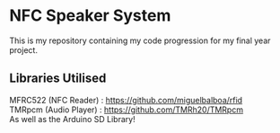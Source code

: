 # NFC Speaker System

This is my repository containing my code progression for my final year project.

## Libraries Utilised

MFRC522 (NFC Reader)  : https://github.com/miguelbalboa/rfid <br>
TMRpcm (Audio Player) : https://github.com/TMRh20/TMRpcm <br>
As well as the Arduino SD Library!
